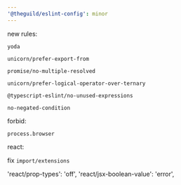 ```yaml
---
'@theguild/eslint-config': minor
---
```


new rules:

`yoda`

`unicorn/prefer-export-from`

`promise/no-multiple-resolved`

`unicorn/prefer-logical-operator-over-ternary`

`@typescript-eslint/no-unused-expressions`

`no-negated-condition`

forbid:

`process.browser`

react:

fix `import/extensions`

'react/prop-types': 'off', 'react/jsx-boolean-value': 'error',
